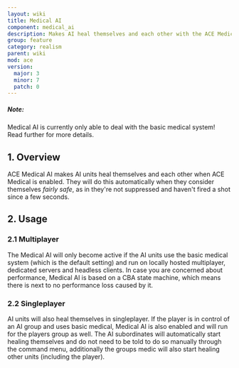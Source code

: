 ```yaml
---
layout: wiki
title: Medical AI
component: medical_ai
description: Makes AI heal themselves and each other with the ACE Medical system.
group: feature
category: realism
parent: wiki
mod: ace
version:
  major: 3
  minor: 7
  patch: 0
---
```


<div class="panel callout">
    <h5>Note:</h5>
    <p>Medical AI is currently only able to deal with the basic medical system! Read further for more details.</p>
</div>

## 1. Overview

ACE Medical AI makes AI units heal themselves and each other when ACE Medical is enabled. They will do this automatically when they consider themselves *fairly safe*, as in they're not suppressed and haven't fired a shot since a few seconds.


## 2. Usage

### 2.1 Multiplayer

The Medical AI will only become active if the AI units use the basic medical system (which is the default setting) and run on locally hosted multiplayer, dedicated servers and headless clients. In case you are concerned about performance, Medical AI is based on a CBA state machine, which means there is next to no performance loss caused by it.

### 2.2 Singleplayer

AI units will also heal themselves in singleplayer. If the player is in control of an AI group and uses basic medical, Medical AI is also enabled and will run for the players group as well. The AI subordinates will automatically start healing themselves and do not need to be told to do so manually through the command menu, additionally the groups medic will also start healing other units (including the player).
